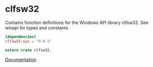 # clfsw32 #
Contains function definitions for the Windows API library clfsw32. See winapi for types and constants.

```toml
[dependencies]
clfsw32-sys = "0.0.1"
```

```rust
extern crate clfsw32;
```

[Documentation](https://retep998.github.io/doc/winapi/clfsw32/)
